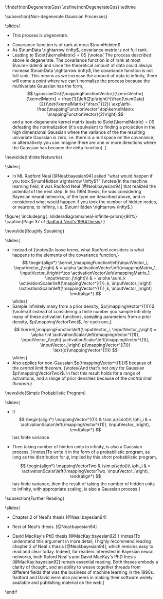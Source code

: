 \ifndef{nonDegenerateGps}
\define{nonDegenerateGps}
\editme

\subsection{Non-degenerate Gaussian Processes}

\slides{
* This process is *degenerate*.
+ Covariance function is of rank at most $\numHidden$.
+ As $\numData \rightarrow \infty$, covariance matrix is not full rank.
+ Leading to $\det{\kernelMatrix} = 0$
}\notes{
The process described above is degenerate. The covariance function is of rank at most $\numHidden$ and since the theoretical amount of data could always increase $\numData \rightarrow \infty$, the covariance function is not full rank. 
This means as we increase the amount of data to infinity, there will come a point where we can't normalize the process because the multivariate Gaussian has the form,
$$
\gaussianDist{\mappingFunctionVector}{\zerosVector}{\kernelMatrix} = \frac{1}{\left(2\pi\right)^{\frac{\numData}{2}}\det{\kernelMatrix}^\frac{1}{2}} \exp\left(-\frac{\mappingFunctionVector^\top\kernelMatrix \mappingFunctionVector}{2}\right)
$$
and a non-degenerate kernel matrix leads to $\det{\kernelMatrix} = 0$ defeating the normalization (it's equivalent to finding a projection in the high dimensional Gaussian where the variance of the the resulting univariate Gaussian is zero, i.e. there is a null space on the covariance, or alternatively you can imagine there are one or more directions where the Gaussian has become the delta function).
}

\newslide{Infinite Networks}

\slides{
* In ML Radford Neal [@Neal:bayesian94] asked "what would happen if you took  $\numHidden \rightarrow \infty$?"
}\notes{In the machine learning field, it was Radford Neal [@Neal:bayesian94] that realized the potential of the next step. In his 1994 thesis, he was considering Bayesian neural networks, of the type we described above, and in considered what would happen if you took the number of hidden nodes, or neurons, to infinity, i.e. $\numHidden \rightarrow \infty$.}

\figure{
\includepng{../slides/diagrams/neal-infinite-priors}{80%}
\caption{Page 37 of [Radford Neal's 1994 thesis](http://www.cs.toronto.edu/~radford/ftp/thesis.pdf)}
}

\newslide{Roughly Speaking}

\slides{
* Instead of
}\notes{In loose terms, what Radford considers is what happens to the elements of the covariance function,}
  $$
  \begin{align*}
  \kernel_\mappingFunction\left(\inputVector_i, \inputVector_j\right) & = \alpha \activationVector\left(\mappingMatrix_1, \inputVector_i\right)^\top \activationVector\left(\mappingMatrix_1, \inputVector_j\right)\\
  & = \alpha \sum_k \activationScalar\left(\mappingVector^{(1)}_k, \inputVector_i\right) \activationScalar\left(\mappingVector^{(1)}_k, \inputVector_j\right)
  \end{align*}
  $$
\slides{
* Sample infinitely many from a prior density, $p(\mappingVector^{(1)})$,
}\notes{if instead of considering a finite number you sample infinitely many of these activation functions, sampling parameters from a prior density, $p(\mappingVectorTwo)$, for each one,}
$$
\kernel_\mappingFunction\left(\inputVector_i, \inputVector_j\right) = \alpha \int \activationScalar\left(\mappingVector^{(1)}, \inputVector_i\right) \activationScalar\left(\mappingVector^{(1)}, \inputVector_j\right) p(\mappingVector^{(1)}) \text{d}\mappingVector^{(1)}
$$
\slides{
* Also applies for non-Gaussian $p(\mappingVector^{(1)})$ because of the *central limit theorem*.
}\notes{And that's not *only* for Gaussian $p(\mappingVectorTwo)$. In fact this result holds for a range of activations, and a range of prior densities because of the *central limit theorem*.}

\newslide{Simple Probabilistic Program}

\slides{
* If
  $$
  \begin{align*} 
  \mappingVector^{(1)} & \sim p(\cdot)\\ \phi_i & = \activationScalar\left(\mappingVector^{(1)}, \inputVector_i\right), 
  \end{align*}
  $$
has finite variance.

* Then taking number of hidden units to infinity, is also a Gaussian process.
}\notes{To write it in the form of a probabilistic program, as long as the distribution for $\phi_i$ implied by this short probabilistic program,
  $$
  \begin{align*}
  \mappingVectorTwo & \sim p(\cdot)\\
  \phi_i & = \activationScalar\left(\mappingVectorTwo, \inputVector_i\right), 
  \end{align*}
  $$
has finite variance, then the result of taking the number of hidden units to infinity, with appropriate scaling, is also a Gaussian process.}

\subsection{Further Reading}

\slides{
* Chapter 2 of Neal's thesis [@Neal:bayesian94]

* Rest of Neal's thesis. [@Neal:bayesian94]

* David MacKay's PhD thesis [@MacKay:bayesian92] 
}
\notes{To understand this argument in more detail, I highly recommend reading chapter 2 of Neal's thesis [@Neal:bayesian94], which remains easy to read and clear today. Indeed, for readers interested in Bayesian neural networks, both Raford Neal's and David MacKay's PhD thesis [@MacKay:bayesian92] remain essential reading. Both theses embody a clarity of thought, and an ability to weave together threads from different fields that was the business of machine learning in the 1990s. Radford and David were also pioneers in making their software widely available and publishing material on the web.}

\endif
